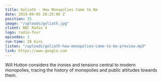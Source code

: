 ```yaml
---
title: Goliath - How Monopolies Came to Be
date: 2019-09-05 20:25:00 Z
position: 15
image: "/uploads/goliath.jpg"
client: BBC Radio 4
logo: radio-four
episodes: 1
run-time: 28 mins
listen: "/uploads/goliath-how-monopolies-came-to-be-preview.mp3"
link: https://www.google.com
---
```


Will Hutton considers the ironies and tensions central to modern monopolies, tracing the history of monopolies and public attitudes towards them.